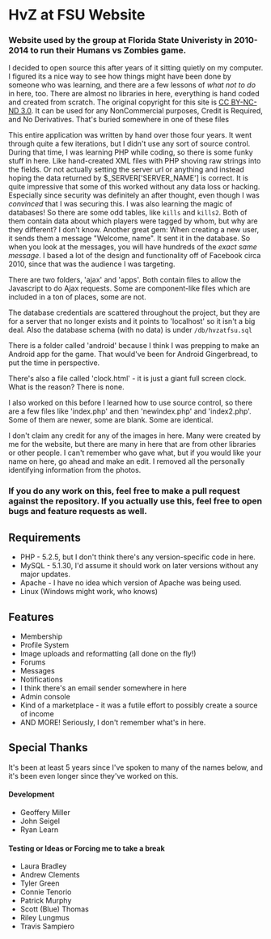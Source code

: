 # HvZ at FSU Website
### Website used by the group at Florida State Univeristy in 2010-2014 to run their Humans vs Zombies game.

I decided to open source this after years of it sitting quietly on my computer. I figured its a nice way to see how things might have been done by someone who was learning, and there are a few lessons of _what not to do_ in here, too. There are almost no libraries in here, everything is hand coded and created from scratch. The original copyright for this site is [CC BY-NC-ND 3.0](https://creativecommons.org/licenses/by-nc-nd/3.0/us/). It can be used for any NonCommercial purposes, Credit is Required, and No Derivatives. That's buried somewhere in one of these files

This entire application was written by hand over those four years. It went through quite a few iterations, but I didn't use any sort of source control. During that time, I was learning PHP while coding, so there is some funky stuff in here. Like hand-created XML files with PHP shoving raw strings into the fields. Or not actually setting the server url or anything and instead hoping the data returned by $_SERVER['SERVER_NAME'] is correct. It is quite impressive that some of this worked without any data loss or hacking. Especially since security was definitely an after thought, even though I was _convinced_ that I was securing this. I was also learning the magic of databases! So there are some odd tables, like `kills` and `kills2`. Both of them contain data about which players were tagged by whom, but why are they different? I don't know. Another great gem: When creating a new user, it sends them a message "Welcome, name". It sent it in the database. So when you look at the messages, you will have hundreds of the _exact same message_. I based a lot of the design and functionality off of Facebook circa 2010, since that was the audience I was targeting. 

There are two folders, 'ajax' and 'apps'. Both contain files to allow the Javascript to do Ajax requests. Some are component-like files which are included in a ton of places, some are not.

The database credentials are scattered throughout the project, but they are for a server that no longer exists and it points to 'localhost' so it isn't a big deal. Also the database schema (with no data) is under `/db/hvzatfsu.sql`

There is a folder called 'android' because I think I was prepping to make an Android app for the game. That would've been for Android Gingerbread, to put the time in perspective.

There's also a file called 'clock.html' - it is just a giant full screen clock. What is the reason? There is none.

I also worked on this before I learned how to use source control, so there are a few files like 'index.php' and then 'newindex.php' and 'index2.php'. Some of them are newer, some are blank. Some are identical.

I don't claim any credit for any of the images in here. Many were created by me for the website, but there are many in here that are from other libraries or other people. I can't remember who gave what, but if you would like your name on here, go ahead and make an edit. I removed all the personally identifying information from the photos.

### If you do any work on this, feel free to make a pull request against the repository. If you actually use this, feel free to open bugs and feature requests as well.

## Requirements
* PHP - 5.2.5, but I don't think there's any version-specific code in here. 
* MySQL - 5.1.30, I'd assume it should work on later versions without any major updates.
* Apache - I have no idea which version of Apache was being used.
* Linux (Windows might work, who knows)

## Features
* Membership
* Profile System
* Image uploads and reformatting (all done on the fly!)
* Forums
* Messages
* Notifications
* I think there's an email sender somewhere in here
* Admin console
* Kind of a marketplace - it was a futile effort to possibly create a source of income
* AND MORE! Seriously, I don't remember what's in here.

## Special Thanks
It's been at least 5 years since I've spoken to many of the names below, and it's been even longer since they've worked on this.

#### Development
* Geoffery Miller
* John Seigel
* Ryan Learn

#### Testing or Ideas or Forcing me to take a break
* Laura Bradley
* Andrew Clements
* Tyler Green
* Connie Tenorio
* Patrick Murphy
* Scott (Blue) Thomas
* Riley Lungmus
* Travis Sampiero
